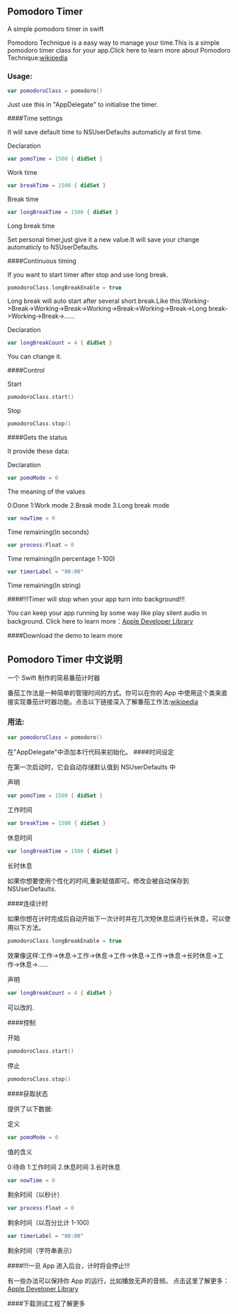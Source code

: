 ## Pomodoro Timer
A simple pomodoro timer in swift

Pomodoro Technique is a easy way to manage your time.This is a simple pomodoro timer class for your app.Click here to learn more about Pomodoro Technique:[wikipedia](https://en.wikipedia.org/wiki/Pomodoro_Technique)
### Usage:
```Swift
var pomodoroClass = pomodoro()
```

Just use this in "AppDelegate" to initialise the timer.

####Time settings

It will save default time to NSUserDefaults automaticly at first time.

Declaration

```Swift
var pomoTime = 1500 { didSet }
```
Work time

```Swift
var breakTime = 1500 { didSet }
```
Break time

```Swift
var longBreakTime = 1500 { didSet }
```
Long break time

Set personal timer,just give it a new value.It will save your change  automaticly to NSUserDefaults.

####Continuous timing

If you want to start timer after stop and use long break.

```Swift
pomodoroClass.longBreakEnable = true
```

Long break will auto start after several short break.Like this:Working->Break->Working->Break->Working->Break->Working->Break->Long break->Working->Break->......

Declaration

```Swift
var longBreakCount = 4 { didSet }
```

You can change it.

####Control

Start

```Swift
pomodoroClass.start()
```

Stop

```Swift
pomodoroClass.stop()
```
####Gets the status


It provide these data:

Declaration

```Swift
var pomoMode = 0
```

The meaning of the values

0:Done
1:Work mode
2.Break mode
3.Long break mode

```Swift
var nowTime = 0
```
Time remaining(In seconds)

```Swift
var process:Float = 0
```
Time remaining(In percentage 1-100)

```Swift
var timerLabel = "00:00"
```
Time remaining(In string)

####!!!Timer will stop when your app turn into background!!!

You can keep your app running by some way like play silent audio in background.
Click here to learn more：[Apple Developer Library](https://developer.apple.com/library/ios/documentation/iPhone/Conceptual/iPhoneOSProgrammingGuide/BackgroundExecution/BackgroundExecution.html#//apple_ref/doc/uid/TP40007072-CH4-SW23)

####Download the demo to learn more


## Pomodoro Timer 中文说明
一个 Swift 制作的简易番茄计时器

番茄工作法是一种简单的管理时间的方式。你可以在你的 App 中使用这个类来直接实现番茄计时器功能。点击以下链接深入了解番茄工作法:[wikipedia](https://zh.wikipedia.org/wiki/番茄工作法)
### 用法:
```Swift
var pomodoroClass = pomodoro()
```

在"AppDelegate"中添加本行代码来初始化。
####时间设定

在第一次启动时，它会自动存储默认值到 NSUserDefaults 中

声明

```Swift
var pomoTime = 1500 { didSet }
```
工作时间

```Swift
var breakTime = 1500 { didSet }
```
休息时间

```Swift
var longBreakTime = 1500 { didSet }
```
长时休息

如果你想要使用个性化的时间,重新赋值即可。修改会被自动保存到 NSUserDefaults.

####连续计时

如果你想在计时完成后自动开始下一次计时并在几次短休息后进行长休息，可以使用以下方法。

```Swift
pomodoroClass.longBreakEnable = true
```

效果像这样:工作->休息->工作->休息->工作->休息->工作->休息->长时休息->工作->休息->......

声明

```Swift
var longBreakCount = 4 { didSet }
```

可以改的.

####控制

开始

```Swift
pomodoroClass.start()
```

停止

```Swift
pomodoroClass.stop()
```
####获取状态


提供了以下数据:

定义

```Swift
var pomoMode = 0
```

值的含义

0:待命
1:工作时间
2.休息时间
3.长时休息

```Swift
var nowTime = 0
```
剩余时间（以秒计）

```Swift
var process:Float = 0
```
剩余时间（以百分比计 1-100)

```Swift
var timerLabel = "00:00"
```
剩余时间（字符串表示）

####!!!一旦 App 进入后台，计时将会停止!!!

有一些办法可以保持你 App 的运行，比如播放无声的音频。
点击这里了解更多：[Apple Developer Library](https://developer.apple.com/library/ios/documentation/iPhone/Conceptual/iPhoneOSProgrammingGuide/BackgroundExecution/BackgroundExecution.html#//apple_ref/doc/uid/TP40007072-CH4-SW23)

####下载测试工程了解更多

